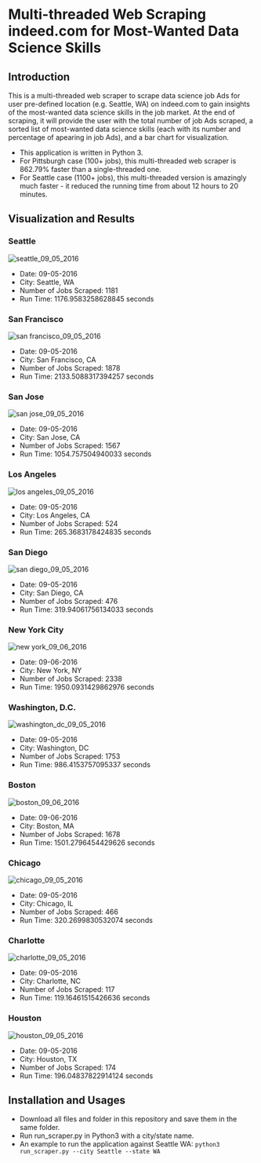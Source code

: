 # Multi-threaded Web Scraping indeed.com for Most-Wanted Data Science Skills
## Introduction
This is a multi-threaded web scraper to scrape data science job Ads for user pre-defined location (e.g. Seattle, WA) on indeed.com to gain insights of the most-wanted data science skills in the job market. At the end of scraping, it will provide the user with the total number of job Ads scraped, a sorted list of most-wanted data science skills (each with its number and percentage of apearing in job Ads), and a bar chart for visualization.
* This application is written in Python 3.
* For Pittsburgh case (100+ jobs), this multi-threaded web scraper is 862.79% faster than a single-threaded one. 
* For Seattle case (1100+ jobs), this multi-threaded version is amazingly much faster - it reduced the running time from about 12 hours to 20 minutes.

## Visualization and Results
### Seattle
![seattle_09_05_2016](https://cloud.githubusercontent.com/assets/19921232/18264212/d724addc-73c3-11e6-8d2e-fcd7178309a8.png)
* Date: 09-05-2016
* City: Seattle, WA
* Number of Jobs Scraped: 1181
* Run Time: 1176.9583258628845 seconds

### San Francisco
![san francisco_09_05_2016](https://cloud.githubusercontent.com/assets/19921232/18263977/45c1fb02-73c2-11e6-9357-2ae77748b8fc.png) 
* Date: 09-05-2016    
* City: San Francisco, CA
* Number of Jobs Scraped: 1878
* Run Time: 2133.5088317394257 seconds

### San Jose
![san jose_09_05_2016](https://cloud.githubusercontent.com/assets/19921232/18263203/040e7afa-73bd-11e6-84c6-d78aff00adda.png)
* Date: 09-05-2016
* City: San Jose, CA
* Number of Jobs Scraped: 1567
* Run Time: 1054.757504940033 seconds

### Los Angeles
![los angeles_09_05_2016](https://cloud.githubusercontent.com/assets/19921232/18263198/f44d1a4a-73bc-11e6-87d1-133c43a0c6aa.png)
* Date: 09-05-2016
* City: Los Angeles, CA
* Number of Jobs Scraped: 524
* Run Time: 265.3683178424835 seconds

### San Diego
![san diego_09_05_2016](https://cloud.githubusercontent.com/assets/19921232/18263200/fd22329a-73bc-11e6-8e4d-c4241523d8f1.png)
* Date: 09-05-2016
* City: San Diego, CA
* Number of Jobs Scraped: 476
* Run Time: 319.94061756134033 seconds

### New York City
![new york_09_06_2016](https://cloud.githubusercontent.com/assets/19921232/18264990/3c5f3984-73c8-11e6-80f5-9be0ac2501b7.png)
* Date: 09-06-2016
* City: New York, NY
* Number of Jobs Scraped: 2338
* Run Time: 1950.0931429862976 seconds

### Washington, D.C.
![washington_dc_09_05_2016](https://cloud.githubusercontent.com/assets/19921232/18263205/094a2d84-73bd-11e6-903f-255c03dbb9ee.png)
* Date: 09-05-2016
* City: Washington, DC
* Number of Jobs Scraped: 1753
* Run Time: 986.4153757095337 seconds

### Boston
![boston_09_06_2016](https://cloud.githubusercontent.com/assets/19921232/18287970/3e987308-742e-11e6-8023-25f792e2513d.png)
* Date: 09-06-2016
* City: Boston, MA
* Number of Jobs Scraped: 1678
* Run Time: 1501.2796454429626 seconds

### Chicago
![chicago_09_05_2016](https://cloud.githubusercontent.com/assets/19921232/18263183/dac6bf68-73bc-11e6-9756-5dbfc1cdf47b.png)
* Date: 09-05-2016
* City: Chicago, IL
* Number of Jobs Scraped: 466
* Run Time: 320.2699830532074 seconds

### Charlotte
![charlotte_09_05_2016](https://cloud.githubusercontent.com/assets/19921232/18263178/d3d6b596-73bc-11e6-8ed4-06ef7f6d882c.png)
* Date: 09-05-2016
* City: Charlotte, NC
* Number of Jobs Scraped: 117
* Run Time: 119.16461515426636 seconds

### Houston
![houston_09_05_2016](https://cloud.githubusercontent.com/assets/19921232/18263185/e231f33a-73bc-11e6-8b8e-b2d08582f420.png)
* Date: 09-05-2016
* City: Houston, TX
* Number of Jobs Scraped: 174
* Run Time: 196.04837822914124 seconds

## Installation and Usages
* Download all files and folder in this repository and save them in the same folder.
* Run run_scraper.py in Python3 with a city/state name.
* An example to run the application against Seattle WA: `python3 run_scraper.py --city Seattle --state WA`
